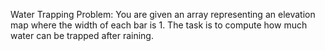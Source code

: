 Water Trapping Problem:
You are given an array representing an elevation map where the width of each bar is 1. The task is to compute how much water can be trapped after raining.
